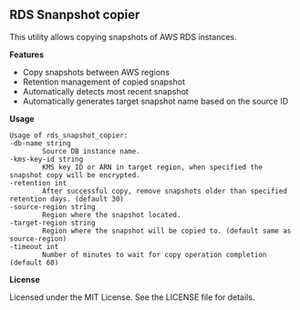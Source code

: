 ## RDS Snanpshot copier

This utility allows copying snapshots of AWS RDS instances.

**Features**

- Copy snapshots between AWS regions
- Retention management of copied snapshot
- Automatically detects most recent snapshot
- Automatically generates target snapshot name based on the source ID

**Usage**

    Usage of rds_snapshot_copier:
    -db-name string
            Source DB instance name.
    -kms-key-id string
            KMS key ID or ARN in target region, when specified the snapshot copy will be encrypted.
    -retention int
            After successful copy, remove snapshots older than specified retention days. (default 30)
    -source-region string
            Region where the snapshot located.
    -target-region string
            Region where the snapshot will be copied to. (default same as source-region)
    -timeout int
            Number of minutes to wait for copy operation completion (default 60)


 **License**

 Licensed under the MIT License. See the LICENSE file for details.
